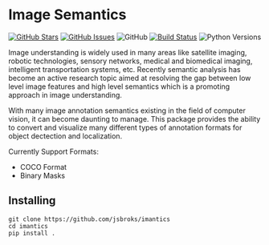 # Image Semantics

[![GitHub Stars](https://img.shields.io/github/stars/jsbroks/imantics.svg)](https://github.com/jsbroks/imantics/stargazers)
[![GitHub Issues](https://img.shields.io/github/issues/jsbroks/imantics.svg)](https://github.com/jsbroks/imantics/issues)
![GitHub](https://img.shields.io/github/license/mashape/apistatus.svg)
[![Build Status](https://travis-ci.org/jsbroks/imantics.svg?branch=master)](https://travis-ci.org/jsbroks/imantics)
![Python Versions](https://img.shields.io/pypi/pyversions/3.svg)

Image understanding is widely used in many areas like satellite imaging, robotic technologies, sensory networks, medical and biomedical imaging, intelligent transportation systems, etc. Recently semantic analysis has become an active research topic aimed at resolving the gap between low level image features and high level semantics which is a promoting approach in image understanding.

With many image annotation semantics existing in the field of computer vision, it can become daunting to manage. This package provides the ability to convert and visualize many different types of annotation formats for object dectection and localization.

Currently Support Formats:

- COCO Format
- Binary Masks

## Installing

```
git clone https://github.com/jsbroks/imantics
cd imantics
pip install .
```
